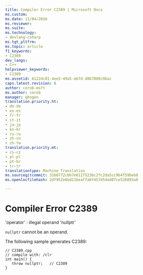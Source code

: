 ```yaml
---
title: Compiler Error C2389 | Microsoft Docs
ms.custom: 
ms.date: 11/04/2016
ms.reviewer: 
ms.suite: 
ms.technology:
- devlang-csharp
ms.tgt_pltfrm: 
ms.topic: article
f1_keywords:
- C2389
dev_langs:
- C++
helpviewer_keywords:
- C2389
ms.assetid: 6122dc81-4ee3-49a5-a67d-d867808c9bac
caps.latest.revision: 8
author: corob-msft
ms.author: corob
manager: ghogen
translation.priority.ht:
- de-de
- es-es
- fr-fr
- it-it
- ja-jp
- ko-kr
- ru-ru
- zh-cn
- zh-tw
translation.priority.mt:
- cs-cz
- pl-pl
- pt-br
- tr-tr
translationtype: Machine Translation
ms.sourcegitcommit: 3168772cbb7e8127523bc2fc2da5cc9b4f59beb8
ms.openlocfilehash: 2df952e6bd21beaffa6f457d54ad07ce526893a8

---
```

# Compiler Error C2389
'operator' : illegal operand 'nullptr'  
  
 `nullptr` cannot be an operand.  
  
 The following sample generates C2389:  
  
```  
// C2389.cpp  
// compile with: /clr  
int main() {  
   throw nullptr;   // C2389  
}  
```


<!--HONumber=Jan17_HO1-->


